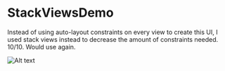 # StackViewsDemo
Instead of using auto-layout constraints on every view to create this UI, I used stack views instead to decrease the amount of constraints needed. 10/10. Would use again.

![Alt text](http://i.imgur.com/QY2vUB2.png "Screenshot of Stack View Demo")

